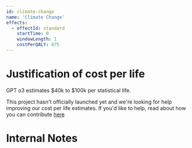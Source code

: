 ```yaml
---
id: climate-change
name: 'Climate Change'
effects:
  - effectId: standard
    startTime: 0
    windowLength: 1
    costPerQALY: 875
---
```


# Justification of cost per life

GPT o3 estimates $40k to $100k per statistical life.

This project hasn't officially launched yet and we're looking for help improving our cost per life estimates.
If you'd like to help, read about how you can contribute [here](https://github.com/impactlist/impactlist/blob/master/CONTRIBUTING.md)

# Internal Notes

